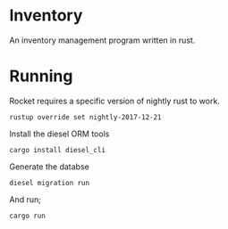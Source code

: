 # Inventory
An inventory management program written in rust.

# Running
Rocket requires a specific version of nightly rust to work.

`rustup override set nightly-2017-12-21`

Install the diesel ORM tools

`cargo install diesel_cli`

Generate the databse

`diesel migration run`

And run;

`cargo run`
